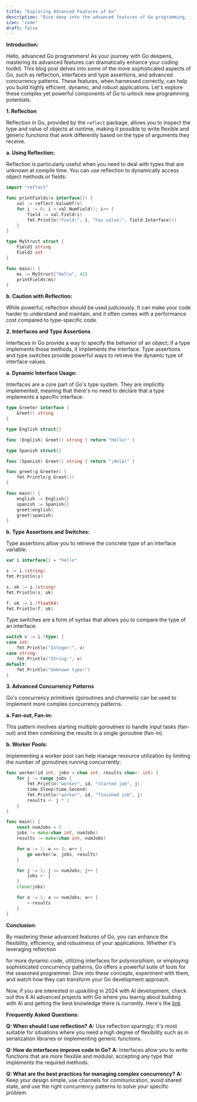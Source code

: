 ```yaml
---
title: "Exploring Advanced Features of Go"
description: "Dive deep into the advanced features of Go programming, including reflection, interfaces and type assertions, and sophisticated concurrency patterns to enhance your Go applications."
icon: "code"
draft: false
---
```

**Introduction:**

Hello, advanced Go programmers! As your journey with Go deepens, mastering its advanced features can dramatically enhance your coding toolkit. This blog post delves into some of the more sophisticated aspects of Go, such as reflection, interfaces and type assertions, and advanced concurrency patterns. These features, when harnessed correctly, can help you build highly efficient, dynamic, and robust applications. Let's explore these complex yet powerful components of Go to unlock new programming potentials.

**1. Reflection**

Reflection in Go, provided by the `reflect` package, allows you to inspect the type and value of objects at runtime, making it possible to write flexible and generic functions that work differently based on the type of arguments they receive.

**a. Using Reflection:**

Reflection is particularly useful when you need to deal with types that are unknown at compile time. You can use reflection to dynamically access object methods or fields:

```go
import "reflect"

func printFields(v interface{}) {
    val := reflect.ValueOf(v)
    for i := 0; i < val.NumField(); i++ {
        field := val.Field(i)
        fmt.Println("Field:", i, "has value:", field.Interface())
    }
}

type MyStruct struct {
    Field1 string
    Field2 int
}

func main() {
    ms := MyStruct{"Hello", 42}
    printFields(ms)
}
```

**b. Caution with Reflection:**

While powerful, reflection should be used judiciously. It can make your code harder to understand and maintain, and it often comes with a performance cost compared to type-specific code.

**2. Interfaces and Type Assertions**

Interfaces in Go provide a way to specify the behavior of an object; if a type implements those methods, it implements the interface. Type assertions and type switches provide powerful ways to retrieve the dynamic type of interface values.

**a. Dynamic Interface Usage:**

Interfaces are a core part of Go's type system. They are implicitly implemented, meaning that there's no need to declare that a type implements a specific interface:

```go
type Greeter interface {
    Greet() string
}

type English struct{}

func (English) Greet() string { return "Hello!" }

type Spanish struct{}

func (Spanish) Greet() string { return "¡Hola!" }

func greet(g Greeter) {
    fmt.Println(g.Greet())
}

func main() {
    english := English{}
    spanish := Spanish{}
    greet(english)
    greet(spanish)
}
```

**b. Type Assertions and Switches:**

Type assertions allow you to retrieve the concrete type of an interface variable:

```go
var i interface{} = "hello"

s := i.(string)
fmt.Println(s)

s, ok := i.(string)
fmt.Println(s, ok)

f, ok := i.(float64)
fmt.Println(f, ok)
```

Type switches are a form of syntax that allows you to compare the type of an interface:

```go
switch v := i.(type) {
case int:
    fmt.Println("Integer:", v)
case string:
    fmt.Println("String:", v)
default:
    fmt.Println("Unknown type!")
}
```

**3. Advanced Concurrency Patterns**

Go's concurrency primitives (goroutines and channels) can be used to implement more complex concurrency patterns.

**a. Fan-out, Fan-in:**

This pattern involves starting multiple goroutines to handle input tasks (fan-out) and then combining the results in a single goroutine (fan-in).

**b. Worker Pools:**

Implementing a worker pool can help manage resource utilization by limiting the number of goroutines running concurrently:

```go
func worker(id int, jobs <-chan int, results chan<- int) {
    for j := range jobs {
        fmt.Println("worker", id, "started job", j)
        time.Sleep(time.Second)
        fmt.Println("worker", id, "finished job", j)
        results <- j * 2
    }
}

func main() {
    const numJobs = 5
    jobs := make(chan int, numJobs)
    results := make(chan int, numJobs)

    for w := 1; w <= 3; w++ {
        go worker(w, jobs, results)
    }

    for j := 1; j <= numJobs; j++ {
        jobs <- j
    }
    close(jobs)

    for a := 1; a <= numJobs; a++ {
        <-results
    }
}
```

**Conclusion:**

By mastering these advanced features of Go, you can enhance the flexibility, efficiency, and robustness of your applications. Whether it's leveraging reflection

for more dynamic code, utilizing interfaces for polymorphism, or employing sophisticated concurrency patterns, Go offers a powerful suite of tools for the seasoned programmer. Dive into these concepts, experiment with them, and watch how they can transform your Go development approach.

Now, if you are interested in upskilling in 2024 with AI development, check out this 6 AI advanced projects with Go where you learng about building with AI and getting the best knowledge there is currently. Here's the [link](https://akhilsharmatech.gumroad.com/l/zgxqq)

**Frequently Asked Questions:**

**Q: When should I use reflection?**
**A:** Use reflection sparingly; it's most suitable for situations where you need a high degree of flexibility such as in serialization libraries or implementing generic functions.

**Q: How do interfaces improve code in Go?**
**A:** Interfaces allow you to write functions that are more flexible and modular, accepting any type that implements the required methods.

**Q: What are the best practices for managing complex concurrency?**
**A:** Keep your design simple, use channels for communication, avoid shared state, and use the right concurrency patterns to solve your specific problem.
